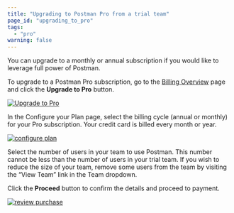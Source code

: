 ```yaml
---
title: "Upgrading to Postman Pro from a trial team"
page_id: "upgrading_to_pro"
tags: 
  - "pro"
warning: false
---
```


 You can upgrade to a monthly or annual subscription if you would like to leverage full power of Postman. 

To upgrade to a Postman Pro subscription, go to the [Billing Overview](https://go.postman.co/pay/billing) page and click the **Upgrade to Pro** button. 

[![Upgrade to Pro](https://s3.amazonaws.com/postman-static-getpostman-com/postman-docs/WS-upgrade-to-pro.png)](https://s3.amazonaws.com/postman-static-getpostman-com/postman-docs/WS-upgrade-to-pro.png)

In the Configure your Plan page, select the billing cycle (annual or monthly) for your Pro subscription. Your credit card is billed every month or year.

[![configure plan](https://s3.amazonaws.com/postman-static-getpostman-com/postman-docs/upgradingtrial1.png)](https://s3.amazonaws.com/postman-static-getpostman-com/postman-docs/upgradingtrial1.png)

Select the number of users in your team to use Postman. This number cannot be less than the number of users in your trial team. If you wish to reduce the size of your team, remove some users from the team by visiting the “View Team” link in the Team dropdown.

Click the **Proceed** button to confirm the details and proceed to payment.  

[![review purchase](https://s3.amazonaws.com/postman-static-getpostman-com/postman-docs/upgradingtrial2.png)](https://s3.amazonaws.com/postman-static-getpostman-com/postman-docs/upgradingtrial2.png)

